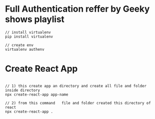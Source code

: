 # Full Authentication reffer by Geeky shows playlist


```
// install virtualenv
pip install virtualenv

// create env
virtualenv authenv
```




# Create React App
```

// 1) this create app an directory and create all file and folder inside directory 
npx create-react-app app-name

// 2) from this command   file and folder created this directory of react
npx create-react-app .

```